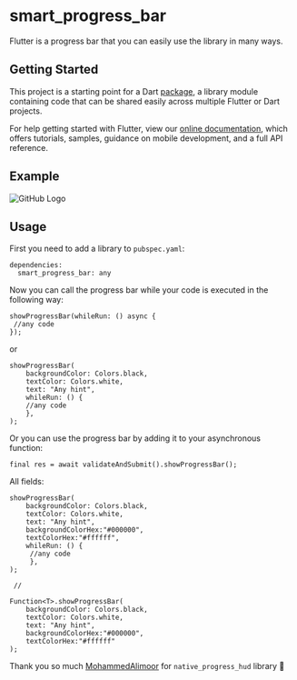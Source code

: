 # smart_progress_bar

Flutter is a progress bar that you can easily use the library in many ways.

## Getting Started

This project is a starting point for a Dart
[package](https://flutter.dev/developing-packages/),
a library module containing code that can be shared easily across
multiple Flutter or Dart projects.

For help getting started with Flutter, view our
[online documentation](https://flutter.dev/docs), which offers tutorials,
samples, guidance on mobile development, and a full API reference.

## Example

![GitHub Logo](https://github.com/followthemoney1/smart_progress_bar/blob/master/g.gif?raw=true)

## Usage

First you need to add a library to `pubspec.yaml`:
```
dependencies:
  smart_progress_bar: any
```


Now you can call the progress bar while your code is executed in the following way:
```
showProgressBar(whileRun: () async {
 //any code
});
```

or

```
showProgressBar(
    backgroundColor: Colors.black,
    textColor: Colors.white,
    text: "Any hint",
    whileRun: () {
    //any code
    },
);
```


Or you can use the progress bar by adding it to your asynchronous function:
```
final res = await validateAndSubmit().showProgressBar();
```


All fields:
```
showProgressBar(
    backgroundColor: Colors.black,
    textColor: Colors.white,
    text: "Any hint",
    backgroundColorHex:"#000000",
    textColorHex:"#ffffff",
    whileRun: () {
     //any code
     },
);

 //

Function<T>.showProgressBar(
    backgroundColor: Colors.black,
    textColor: Colors.white,
    text: "Any hint",
    backgroundColorHex:"#000000",
    textColorHex:"#ffffff"
);
```

Thank you so much [MohammedAlimoor](https://pub.dev/packages/native_progress_hud) for `native_progress_hud` library 🙂